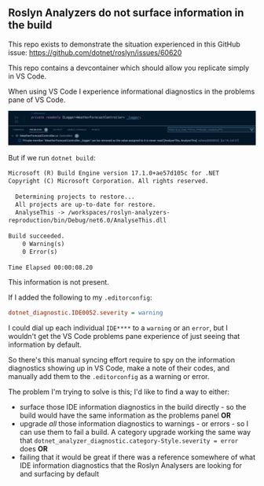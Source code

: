 ## Roslyn Analyzers do not surface information in the build

This repo exists to demonstrate the situation experienced in this GitHub issue: https://github.com/dotnet/roslyn/issues/60620

This repo contains a devcontainer which should allow you replicate simply in VS Code.

When using VS Code I experience informational diagnostics in the problems pane of VS Code.

![screenshot of the problems pane in VS Code displaying "Private member 'WeatherForecastController._logger' can be removed as the value assigned to it is never read [AnalyseThis, AnalyseThis] csharp(IDE0052) [Ln 14, Col 57]"](screenshot-of-the-information-i-would-like-in-my-build.png)

But if we run `dotnet build`:

```shell
Microsoft (R) Build Engine version 17.1.0+ae57d105c for .NET
Copyright (C) Microsoft Corporation. All rights reserved.

  Determining projects to restore...
  All projects are up-to-date for restore.
  AnalyseThis -> /workspaces/roslyn-analyzers-reproduction/bin/Debug/net6.0/AnalyseThis.dll

Build succeeded.
    0 Warning(s)
    0 Error(s)

Time Elapsed 00:00:08.20
```

This information is not present. 

If I added the following to my `.editorconfig`:

```ini
dotnet_diagnostic.IDE0052.severity = warning
```

I could dial up each individual `IDE****` to a `warning` or an `error`, but I wouldn't get the VS Code problems pane experience of just seeing that information by default.

So there's this manual syncing effort require to spy on the information diagnostics showing up in VS Code, make a note of their codes, and manually add them to the `.editorconfig` as a warning or error.

The problem I'm trying to solve is this; I'd like to find a way to either:
- surface those IDE information diagnostics in the build directly - so the build would have the same information as the problems panel **OR**
- upgrade *all* those information diagnostics to warnings - or errors - so I can use them to fail a build. A category upgrade working the same way that `dotnet_analyzer_diagnostic.category-Style.severity = error` does **OR**
- failing that it would be great if there was a reference somewhere of what IDE information diagnostics that the Roslyn Analysers are looking for and surfacing by default